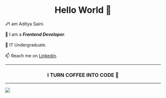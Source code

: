 
<h1 align = 'center'> Hello World 👋  </h1>
♐I am Aditya Saini. <br><br>
🔹 I am a <i><b>Frontend Developer</b>.</i> <br><br>
🌱 IT Undergraduate.<br><br>
📫 Reach me on <a href="https://www.linkedin.com/in/aditya-saini-286aa2182/" target =" _blank">Linkedin</a>.<br><hr>
<h3 align = "center">I TURN COFFEE INTO CODE 🔄</h3><hr>
<img src="https://github-readme-stats.vercel.app/api?username=deadpool-developer&&show_icons=true&title_color=ffffff&icon_color=bb2acf&text_color=daf7dc&bg_color=151515">

